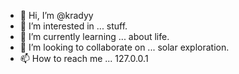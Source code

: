 - 👋  Hi, I’m @kradyy
- 👀  I’m interested in ... stuff.
- 🌱  I’m currently learning ... about life.
- 💞️  I’m looking to collaborate on ... solar exploration.
- 📫  How to reach me ... 127.0.0.1

<!---
kradyy/kradyy is a ✨ special ✨ repository because its `README.md` (this file) appears on my GitHub profile.
--->

